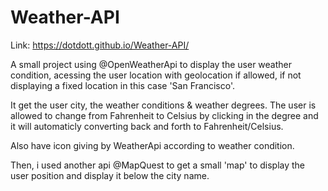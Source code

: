 # Weather-API
Link:
https://dotdott.github.io/Weather-API/


A small project using @OpenWeatherApi to display the user weather condition, acessing the user location with geolocation if allowed, if not displaying a fixed location in this case 'San Francisco'.

It get the user city, the weather conditions & weather degrees. The user is allowed to change from Fahrenheit to Celsius by clicking  in the degree and it will automaticly converting back and forth to Fahrenheit/Celsius.

Also have icon giving by WeatherApi according to weather condition.

Then, i used another api @MapQuest to get a small 'map' to display the user position and display it below the city name.
